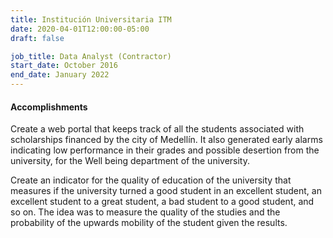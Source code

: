 ```yaml
---
title: Institución Universitaria ITM
date: 2020-04-01T12:00:00-05:00
draft: false

job_title: Data Analyst (Contractor)
start_date: October 2016
end_date: January 2022
---
```


#### Accomplishments

Create a web portal that keeps track of all the students associated with
scholarships financed by the city of Medellín. It also  generated early alarms
indicating low performance in their grades and possible desertion from the
university, for the Well being department of the university.

Create an indicator for the quality of education of the university that
measures if the university turned a good student in an excellent student, an
excellent student to a great student, a bad student to a good student, and so
on. The idea was to measure the quality of the studies and the probability of
the upwards mobility of the student given the results.
